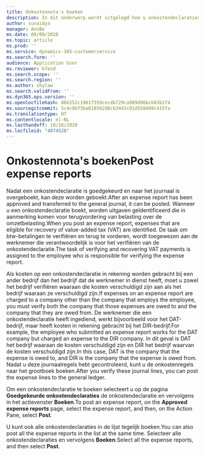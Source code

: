 ```yaml
---
title: Onkostennota's boeken
description: In dit onderwerp wordt uitgelegd hoe u onkostendeclaraties boekt.
author: suvaidya
manager: AnnBe
ms.date: 09/09/2020
ms.topic: article
ms.prod: ''
ms.service: dynamics-365-customerservice
ms.search.form: ''
audience: Application User
ms.reviewer: kfend
ms.search.scope: ''
ms.search.region: ''
ms.author: shylaw
ms.search.validFrom: ''
ms.dyn365.ops.version: ''
ms.openlocfilehash: 866252c1961f359cecdb729ca909d96bcb03b1f4
ms.sourcegitcommit: 5c4c9bf3ba018562d6cb3443c01d550489c415fa
ms.translationtype: HT
ms.contentlocale: nl-NL
ms.lasthandoff: 10/16/2020
ms.locfileid: "4074528"
---
```

# <a name="post-expense-reports"></a><span data-ttu-id="ce48e-103">Onkostennota's boeken</span><span class="sxs-lookup"><span data-stu-id="ce48e-103">Post expense reports</span></span>

<span data-ttu-id="ce48e-104">Nadat een onkostendeclaratie is goedgekeurd en naar het journaal is overgeboekt, kan deze worden geboekt.</span><span class="sxs-lookup"><span data-stu-id="ce48e-104">After an expense report has been approved and transferred to the general journal, it can be posted.</span></span> <span data-ttu-id="ce48e-105">Wanneer u een onkostendeclaratie boekt, worden uitgaven geïdentificeerd die in aanmerking komen voor terugvordering van belasting over de omzetbelasting.</span><span class="sxs-lookup"><span data-stu-id="ce48e-105">When you post an expense report, expenses that are eligible for recovery of value-added tax (VAT) are identified.</span></span> <span data-ttu-id="ce48e-106">De taak om btw-betalingen te verifiëren en terug te vorderen, wordt toegewezen aan de werknemer die verantwoordelijk is voor het verifiëren van de onkostendeclaratie.</span><span class="sxs-lookup"><span data-stu-id="ce48e-106">The task of verifying and recovering VAT payments is assigned to the employee who is responsible for verifying the expense report.</span></span>

<span data-ttu-id="ce48e-107">Als kosten op een onkostendeclaratie in rekening worden gebracht bij een ander bedrijf dan het bedrijf dat de werknemer in dienst heeft, moet u zowel het bedrijf verifiëren waaraan die kosten verschuldigd zijn aan als het bedrijf waaraan ze verschuldigd zijn.</span><span class="sxs-lookup"><span data-stu-id="ce48e-107">If expenses on an expense report are charged to a company other than the company that employs the employee, you must verify both the company that those expenses are owed to and the company that they are owed from.</span></span> <span data-ttu-id="ce48e-108">De werknemer die een onkostendeclaratie heeft ingediend, werkt bijvoorbeeld voor het DAT-bedrijf, maar heeft kosten in rekening gebracht bij het DIR-bedrijf.</span><span class="sxs-lookup"><span data-stu-id="ce48e-108">For example, the employee who submitted an expense report works for the DAT company but charged an expense to the DIR company.</span></span> <span data-ttu-id="ce48e-109">In dit geval is DAT het bedrijf waaraan de kosten verschuldigd zijn en DIR het bedrijf waarvan de kosten verschuldigd zijn.</span><span class="sxs-lookup"><span data-stu-id="ce48e-109">In this case, DAT is the company that the expense is owed to, and DIR is the company that the expense is owed from.</span></span> <span data-ttu-id="ce48e-110">Nadat u deze journaalregels hebt gecontroleerd, kunt u de onkostenregels naar het grootboek boeken.</span><span class="sxs-lookup"><span data-stu-id="ce48e-110">After you verify these journal lines, you can post the expense lines to the general ledger.</span></span>

<span data-ttu-id="ce48e-111">Om een onkostendeclaratie te boeken selecteert u op de pagina **Goedgekeurde onkostendeclaraties** de onkostendeclaratie en vervolgens in het actievenster **Boeken**.</span><span class="sxs-lookup"><span data-stu-id="ce48e-111">To post an expense report, on the **Approved expense reports** page, select the expense report, and then, on the Action Pane, select **Post**.</span></span>

<span data-ttu-id="ce48e-112">U kunt ook alle onkostendeclaraties in de lijst tegelijk boeken.</span><span class="sxs-lookup"><span data-stu-id="ce48e-112">You can also post all the expense reports in the list at the same time.</span></span> <span data-ttu-id="ce48e-113">Selecteer alle onkostendeclaraties en vervolgens **Boeken**.</span><span class="sxs-lookup"><span data-stu-id="ce48e-113">Select all the expense reports, and then select **Post**.</span></span>
